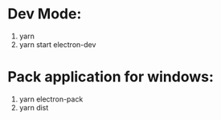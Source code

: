 # Dev Mode:
1. yarn 
2. yarn start electron-dev 

# Pack application for windows:
1. yarn electron-pack
2. yarn dist